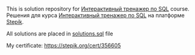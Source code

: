 This is solution repository for [Интерактивный тренажер по SQL](https://stepik.org/course/63054) course. Решения для курса [Интерактивный тренажер по SQL](https://stepik.org/course/63054) на платформе [Stepik](https://stepik.org/).

All solutions are placed in [solutions.sql](https://github.com/iamtodor/stepik-sql/blob/master/solutions.sql) file

My certificate: https://stepik.org/cert/356605
